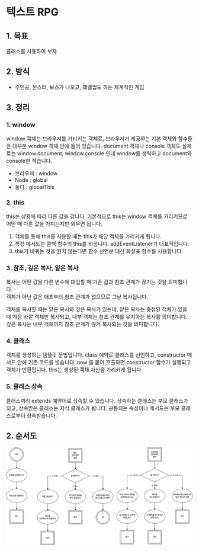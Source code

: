 # 텍스트 RPG

## 1. 목표  
클래스를 사용하여 보자
  
## 2. 방식  
- 주인공, 몬스터, 보스가 나오고, 레벨업도 하는 체계적인 게임  

## 3. 정리  
### 1. window  
window 객체는 브라우저를 가리키는 객체로, 브라우저가 제공하는 기본 객체와 함수들은 대부분 window 객체 안에 들어 있습니다. document 객체나 console 객체도 실제로는 window.document, window.console 인데 window를 생략하고 document와 console만 적습니다.  
- 브라우저 : window  
- Node : global  
- 둘다 : globalThis  

### 2. this  
this는 상황에 따라 다른 값을 갑니다. 기본적으로 this는 window 객체를 가리키므로 어떤 때 다른 값을 가지는지만 외우면 됩니다.  
1) 객체를 통해 this를 사용할 때는 this가 해당 객체를 가리키게 됩니다.  
2) 특정 메서드는 콜백 함수의 this를 바꿉니다. addEventListener가 대표적입니다.  
3) this가 바뀌는 것을 원치 않는다면 함수 선언문 대신 화살표 함수를 사용합니다.  
  
### 3. 참조, 깊은 복사, 얕은 복사  
복사는 어떤 값을 다른 변수에 대입할 때 기존 갑과 참조 관계가 끊기는 것을 의미합니다.  
객체가 아닌 값은 애초부터 참조 관계가 없으므로 그냥 복사됩니다.  
  
객체를 복사할 때는 얕은 복사와 깊은 복사가 있는데, 얕은 복사는 중첩된 객체가 있을 때 가장 바깥 객체만 복사되고,  내부 객체는 참조 관계를 유지하는 복사를 의미합니다. 깊은 복사는 내부 객체까지 참조 관계가 끊겨 복사되는 것을 의미합니다.  
  
### 4. 클래스  
객체를 생성하는 템플릿 문법입니다. class 예약로 클래스를 선언하고, constructor 메서드 안에 기존 코드를 넣습니다. new 를 붙여 호출하면 constructor 함수가 실행되고 객체가 반환됩니다. this는 생성된 객체 자신을 가리키게 됩니다.  
  
### 5. 클래스 상속  
클래스끼리 extends 예약어로 상속할 수 있습니다. 상속하는 클래스는 부모 클래스가 되고, 상속받은 클래스는 자식 클래스가 됩니다. 공통되는 속성이나 메서드는 부모 클래스로부터 상속받습니다.  
  
## 2. 순서도  
![계산기 순서도](./flowChart.png)